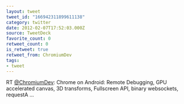 ```yaml
---
layout: tweet
tweet_id: "166942311899611138"
category: twitter
date: 2012-02-07T17:52:03.000Z
source: TweetDeck
favorite_count: 0
retweet_count: 0
is_retweet: true
retweet_from: ChromiumDev
tags:
- tweet
---
```


RT [@ChromiumDev](https://twitter.com/@ChromiumDev): Chrome on Android: Remote Debugging, GPU accelerated canvas, 3D transforms, Fullscreen API, binary websockets, requestA ...
